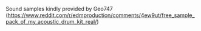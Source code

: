Sound samples kindly provided by Geo747 (https://www.reddit.com/r/edmproduction/comments/4ew9ut/free_sample_pack_of_my_acoustic_drum_kit_real/)